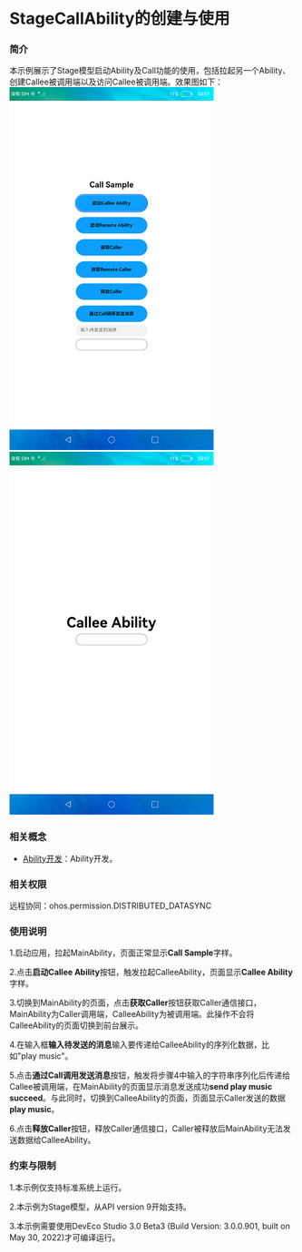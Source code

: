 # StageCallAbility的创建与使用

### 简介

本示例展示了Stage模型启动Ability及Call功能的使用，包括拉起另一个Ability、创建Callee被调用端以及访问Callee被调用端。效果图如下：
![](screenshots/device/image.png)
![](screenshots/device/second.png)

### 相关概念

- [Ability开发](https://gitee.com/openharmony/docs/blob/master/zh-cn/application-dev/ability/Readme-CN.md)：Ability开发。

### 相关权限

远程协同：ohos.permission.DISTRIBUTED_DATASYNC

### 使用说明

1.启动应用，拉起MainAbility，页面正常显示**Call Sample**字样。

2.点击**启动Callee Ability**按钮，触发拉起CalleeAbility，页面显示**Callee Ability**字样。

3.切换到MainAbility的页面，点击**获取Caller**按钮获取Caller通信接口，MainAbility为Caller调用端，CalleeAbility为被调用端。此操作不会将CalleeAbility的页面切换到前台展示。

4.在输入框**输入待发送的消息**输入要传递给CalleeAbility的序列化数据，比如"play music"。

5.点击**通过Call调用发送消息**按钮，触发将步骤4中输入的字符串序列化后传递给Callee被调用端，在MainAbility的页面显示消息发送成功**send play music succeed**。与此同时，切换到CalleeAbility的页面，页面显示Caller发送的数据**play music**。

6.点击**释放Caller**按钮，释放Caller通信接口，Caller被释放后MainAbility无法发送数据给CalleeAbility。

### 约束与限制

1.本示例仅支持标准系统上运行。

2.本示例为Stage模型，从API version 9开始支持。

3.本示例需要使用DevEco Studio 3.0 Beta3 (Build Version: 3.0.0.901, built on May 30, 2022)才可编译运行。